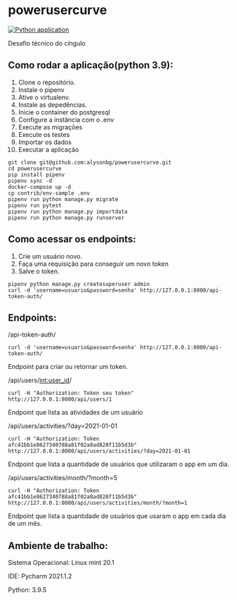 # powerusercurve
[![Python application](https://github.com/alysonbg/powerusercurve/actions/workflows/django_project.yml/badge.svg)](https://github.com/alysonbg/powerusercurve/actions/workflows/django_project.yml)

Desafio técnico do cíngulo
## Como rodar a aplicação(python 3.9):
1. Clone o repositório.
2. Instale o pipenv
3. Ative o virtualenv.
4. Instale as depedências.
5. Inicie o container do postgresql   
6. Configure a instância com o .env
7. Execute as migrações
8. Execute os testes
9. Importar os dados
10. Executar a aplicação

```console
git clone git@github.com:alysonbg/powerusercurve.git
cd powerusercurve
pip install pipenv
pipenv sync -d
docker-compose up -d
cp contrib/env-sample .env
pipenv run python manage.py migrate
pipenv run pytest
pipenv run python manage.py importdata
pipenv run python manage.py runserver
```

## Como acessar os endpoints:
1. Crie um usuário novo.
2. Faça uma requisição para conseguir um novo token
3. Salve o token.

```console
pipenv python manage.py createsuperuser admin
curl -d 'username=usuario&password=senha' http://127.0.0.1:8000/api-token-auth/
```

## Endpoints:
/api-token-auth/
```console
curl -d 'username=usuario&password=senha' http://127.0.0.1:8000/api-token-auth/
```

Endpoint para criar ou retornar um token.

/api/users/<int:user_id>/
```console
curl -H "Authorization: Token seu token"  http://127.0.0.1:8000/api/users/1
```

Endpoint que lista as atividades de um usuário

/api/users/activities/?day=2021-01-01
```console
curl -H "Authorization: Token afc41bb1e8627340788a81f02a8ad828f11b5d3b" http://127.0.0.1:8000/api/users/activities/?day=2021-01-01
```

Endpoint que lista a quantidade de usuários que utilizaram o app em um dia.

/api/users/activities/month/?month=5
```console
curl -H "Authorization: Token afc41bb1e8627340788a81f02a8ad828f11b5d3b" http://127.0.0.1:8000/api/users/activities/month/?month=1
```
Endpoint que lista a quantidade de usuários que usaram o app em cada dia de um mês.

## Ambiente de trabalho:

Sistema Operacional: Linux mint 20.1

IDE: Pycharm 2021.1.2

Python: 3.9.5